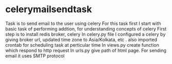 # celerymailsendtask
Task is to send email to the user using celery
For this task first I start with basic task of performing addtion, for understanding concepts of celery
First step is to install redis broker, celery
In celery.py file I configured a celery by giving broker url, updated time zone to Asia/Kolkata, etc . also imported crontab for scheduling task at perticular time
In views.py create function which respond to http request
In urls.py give path of html page.
For sending email it uses SMTP protocol
